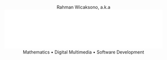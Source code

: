 <p align="center">
  Rahman Wicaksono, a.k.a
  <img src=AyamKiwi_Typo.svg width=1000>
  Mathematics <span>&#8226;</span> Digital Multimedia <span>&#8226;</span> Software Development
</p>

